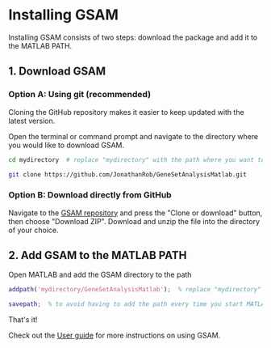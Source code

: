 # Installing GSAM

Installing GSAM consists of two steps: download the package and add it to the MATLAB PATH.

## 1. Download GSAM

### Option A: Using git (recommended)

Cloning the GitHub repository makes it easier to keep updated with the latest version.

Open the terminal or command prompt and navigate to the directory where you would like to download GSAM.
```bash
cd mydirectory  # replace "mydirectory" with the path where you want to install

git clone https://github.com/JonathanRob/GeneSetAnalysisMatlab.git
```

### Option B: Download directly from GitHub

Navigate to the [GSAM repository](https://github.com/JonathanRob/GeneSetAnalysisMatlab) and press the "Clone or download" button, then choose "Download ZIP". Download and unzip the file into the directory of your choice.


## 2. Add GSAM to the MATLAB PATH

Open MATLAB and add the GSAM directory to the path
```matlab
addpath('mydirectory/GeneSetAnalysisMatlab');  % replace "mydirectory" with actual location

savepath;  % to avoid having to add the path every time you start MATLAB
```

That's it!

Check out the [User guide](userguide.md) for more instructions on using GSAM.

